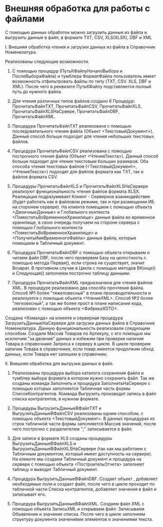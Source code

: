 # Внешняя обработка для работы с файлами
С помощью данных обработок можно загрузить данные из файла и выгрузить данные в файл, в формате TXT, CSV, XLS(XLSX), DBF и XML

I. Внешняя обработка чтения и загрузки данных из файла в Справочник Номенклатура.

Реализованы следующие возможности.
1. С помощью процедур (ПутьКФайлуНачалоВыбора и ПослеВыбораФайла) и тумблера ФорматФайла пользователь имеет возможность отфильтровать
   файлы по типу (TXT, CSV. XLS, DBF и XML). После чего в реквизите ПутьКФайлу подставляется полный путь до нужного файла.
2. Для чтения различных типов файлов создано 6 Процедур: ПрочитатьФайлTXT, ПрочитатьФайлCSV, ПрочитатьФайлXLS, ПрочитатьФайлXLSНаСрвере,
   ПрочитатьФайлDBF, ПрочитатьФайлXML.
3. Процедура ПрочитатьФайлTXT реализована с помощью последовательного чтения файла (Объект <ТекстовыйДокумент>). Данный способ больше
   подходит для чтения небольших текстовых файлов.
4. Процедура ПрочитатьФайлCSV реализована с помощью построчного чтения файла (Объект <ЧтениеТекста>). Данный способ больше подходит для
   чтения текстовым больших размеров.
   Оба способа чтения текстовых файлов (<ТекстовыйДокумент>, <ЧтениеТекста>) подходят для файлов формата как TXT, так и файлов формата CSV.
   
5. Процедуры ПрочитатьФайлXLS и ПрочитатьФайлXLSНаСервере реализуют функциональность чтения файлов формата XLSX. Реалицация подразумевает
   Клиент - Серверное взаимодействие (будет работать как в файловом режиме, так и при размещении ИБ на сторонем сервере). На клиента 
   помещаем с помощью объекта <ДвоичныеДанные> и Глобального контекста <ПоместитьВоВременноеХранилище> данные файла во временное хранилище,
   в свою очередь получаем на стороне сервера с помощью Глобального контекста <ПоместитьВоВременноеХранилище> и <ПолучитьИмяВременногоФайла>
   данные файла, которые помещаем в Табличный документ.
6. Процедура ПрочитатьФайлDBF с помощью объекта <XBase> открываем и читаем файл DBF, после чего проверяем Базу на целостность с помощью
   метода Первая(), если строка не существует, значит Возврат. В противном случае в Цикла с помощью методов ВКонце() и Следующая() заполняем
   построчно таблицу данными.
7. Процедура ПрочитатьФайлXML предназначена для чтения файлов XML. В процедуре реализовано два способа прочтения файла. Способ №1 более
   "тяжеловесный" в плане производительности и реализуется с помощью объекта <ЧтениеXML>. Способ №2 более "легковесный", а так же более
   прост в плане написания кода, реализован с помощью объекта <ФабрикаXDTO>.
   
Создана <Команда> на клиенте и серверная процедура ЗагрузитьДанныеНаСервере для загрузки данных файла в Справочник Номенклатура.
Данную функциональность реализовали следующим способом. Создали Массив Товаров по Артикулу, с его помощью мы исключим "за двоение" данных
и избежим при проверке наличия Товара в справочнике Запроса к серверу в цикле. В цикле проверим наличие Товара в справочнике, если товар
имеется продолжим обход данных, если Товара нет запишем в справочник.

II. Внешняя обработка для выгрузки данных в файл.

1. Реализованы процедура выбора каталога сохранения файла и тумблер выбора формата в котором нужно сохранить файл. Так же созданы команда
   Заполнить и процедура ЗаполнитьНаСервере с помощью которых заполняется Табличная часть формы СписокКонтрагентов. Команда Выгрузить
   производит запись в файл списка контрагентов, в нужном формате.
2. Процедуры ВыгрузитьДанныеВФайлTXT и ВыгрузитьДанныеВФайлCSV реализованы одним способом, с помощью объекта <ТекстовыйДокумент>. В данных
   процедурах из строк табличной части формы заполняется Массив значений, после чего построчно с разделителем ";" записывается в файл.
   
3. Для записи в формате XLS созданы процедуры ВыгрузитьДанныеВФайлXLS и ВыгрузитьДанныеВФайлXLSНаСервере (так как мы работаем с Табличным 
   документом, который имеет доступность на сервере). На клиенте мы создаем Табличный документ и процедура на сервере с помощью объекта
   <ПостроительОтчета> заполняет таблицу и выводит Табличный документ.
4. Процедура ВыгрузитьДанныеВФайлDBF. Создает объект <XBase>, добавляет необходимые поля и создает файл, после чего в цикле проходит
   по табличной части Списка контрагентов, добавляет значения в файл и записывает его.
5. Процедура ВыгрузитьДанныеВФайлXML. Создаем файл XML с помощью объекта ЗаписьXML и открываем файл. Записываем Объявление и значение
   списка. После чего в цикле заполняем структуру документа значениями элементов и значениями текста.

